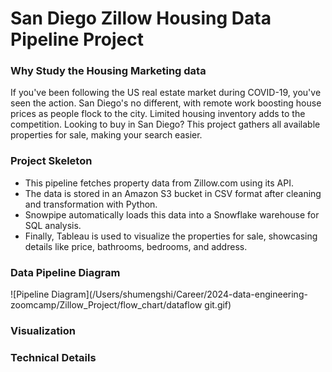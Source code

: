 # San Diego Zillow Housing Data Pipeline Project

### Why Study the Housing Marketing data

If you've been following the US real estate market during COVID-19, you've seen the action. San Diego's no different, with remote work boosting house prices as people flock to the city. Limited housing inventory adds to the competition. Looking to buy in San Diego? This project gathers all available properties for sale, making your search easier.

### Project Skeleton

* This pipeline fetches property data from Zillow.com using its API.
* The data is stored in an Amazon S3 bucket in CSV format after cleaning and transformation with Python. 
* Snowpipe automatically loads this data into a Snowflake warehouse for SQL analysis.
* Finally, Tableau is used to visualize the properties for sale, showcasing details like price, bathrooms, bedrooms, and address.

### Data Pipeline Diagram
![Pipeline Diagram](/Users/shumengshi/Career/2024-data-engineering-zoomcamp/Zillow_Project/flow_chart/dataflow git.gif)



### Visualization


### Technical Details

